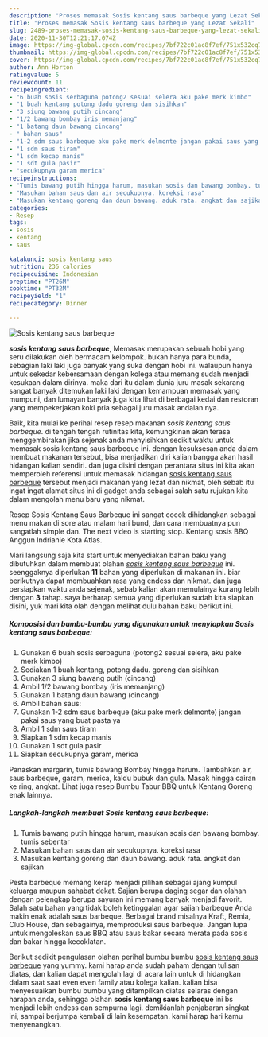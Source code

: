 ```yaml
---
description: "Proses memasak Sosis kentang saus barbeque yang Lezat Sekali"
title: "Proses memasak Sosis kentang saus barbeque yang Lezat Sekali"
slug: 2489-proses-memasak-sosis-kentang-saus-barbeque-yang-lezat-sekali
date: 2020-11-30T12:21:17.074Z
image: https://img-global.cpcdn.com/recipes/7bf722c01ac8f7ef/751x532cq70/sosis-kentang-saus-barbeque-foto-resep-utama.jpg
thumbnail: https://img-global.cpcdn.com/recipes/7bf722c01ac8f7ef/751x532cq70/sosis-kentang-saus-barbeque-foto-resep-utama.jpg
cover: https://img-global.cpcdn.com/recipes/7bf722c01ac8f7ef/751x532cq70/sosis-kentang-saus-barbeque-foto-resep-utama.jpg
author: Ann Horton
ratingvalue: 5
reviewcount: 11
recipeingredient:
- "6 buah sosis serbaguna potong2 sesuai selera aku pake merk kimbo"
- "1 buah kentang potong dadu goreng dan sisihkan"
- "3 siung bawang putih cincang"
- "1/2 bawang bombay iris memanjang"
- "1 batang daun bawang cincang"
- " bahan saus"
- "1-2 sdm saus barbeque aku pake merk delmonte jangan pakai saus yang buat pasta ya"
- "1 sdm saus tiram"
- "1 sdm kecap manis"
- "1 sdt gula pasir"
- "secukupnya garam merica"
recipeinstructions:
- "Tumis bawang putih hingga harum, masukan sosis dan bawang bombay. tumis sebentar"
- "Masukan bahan saus dan air secukupnya. koreksi rasa"
- "Masukan kentang goreng dan daun bawang. aduk rata. angkat dan sajikan"
categories:
- Resep
tags:
- sosis
- kentang
- saus

katakunci: sosis kentang saus 
nutrition: 236 calories
recipecuisine: Indonesian
preptime: "PT26M"
cooktime: "PT32M"
recipeyield: "1"
recipecategory: Dinner

---
```



![Sosis kentang saus barbeque](https://img-global.cpcdn.com/recipes/7bf722c01ac8f7ef/751x532cq70/sosis-kentang-saus-barbeque-foto-resep-utama.jpg)

<b><i>sosis kentang saus barbeque</i></b>, Memasak merupakan sebuah hobi yang seru dilakukan oleh bermacam kelompok. bukan hanya para bunda, sebagian laki laki juga banyak yang suka dengan hobi ini. walaupun hanya untuk sekedar kebersamaan dengan kolega atau memang sudah menjadi kesukaan dalam dirinya. maka dari itu dalam dunia juru masak sekarang sangat banyak ditemukan laki laki dengan kemampuan memasak yang mumpuni, dan lumayan banyak juga kita lihat di berbagai kedai dan restoran yang mempekerjakan koki pria sebagai juru masak andalan nya.

Baik, kita mulai ke perihal resep resep makanan <i>sosis kentang saus barbeque</i>. di tengah tengah rutinitas kita, kemungkinan akan terasa menggembirakan jika sejenak anda menyisihkan sedikit waktu untuk memasak sosis kentang saus barbeque ini. dengan kesuksesan anda dalam membuat makanan tersebut, bisa menjadikan diri kalian bangga akan hasil hidangan kalian sendiri. dan juga disini dengan perantara situs ini kita akan memperoleh referensi untuk memasak hidangan <u>sosis kentang saus barbeque</u> tersebut menjadi makanan yang lezat dan nikmat, oleh sebab itu ingat ingat alamat situs ini di gadget anda sebagai salah satu rujukan kita dalam mengolah menu baru yang nikmat.

Resep Sosis Kentang Saus Barbeque ini sangat cocok dihidangkan sebagai menu makan di sore atau malam hari bund, dan cara membuatnya pun sangatlah simple dan. The next video is starting stop. Kentang sosis BBQ Anggun Indrianie Kota Atlas.


Mari langsung saja kita start untuk menyediakan bahan baku yang dibutuhkan dalam membuat olahan <u><i>sosis kentang saus barbeque</i></u> ini. seenggaknya diperlukan <b>11</b> bahan yang diperlukan di makanan ini. biar berikutnya dapat membuahkan rasa yang endess dan nikmat. dan juga persiapkan waktu anda sejenak, sebab kalian akan memulainya kurang lebih dengan <b>3</b> tahap. saya berharap semua yang diperlukan sudah kita siapkan disini, yuk mari kita olah dengan melihat dulu bahan baku berikut ini.

<!--inarticleads1-->

##### Komposisi dan bumbu-bumbu yang digunakan untuk menyiapkan Sosis kentang saus barbeque:

1. Gunakan 6 buah sosis serbaguna (potong2 sesuai selera, aku pake merk kimbo)
1. Sediakan 1 buah kentang, potong dadu. goreng dan sisihkan
1. Gunakan 3 siung bawang putih (cincang)
1. Ambil 1/2 bawang bombay (iris memanjang)
1. Gunakan 1 batang daun bawang (cincang)
1. Ambil  bahan saus:
1. Gunakan 1-2 sdm saus barbeque (aku pake merk delmonte) jangan pakai saus yang buat pasta ya
1. Ambil 1 sdm saus tiram
1. Siapkan 1 sdm kecap manis
1. Gunakan 1 sdt gula pasir
1. Siapkan secukupnya garam, merica


Panaskan margarin, tumis bawang Bombay hingga harum. Tambahkan air, saus barbeque, garam, merica, kaldu bubuk dan gula. Masak hingga cairan ke ring, angkat. Lihat juga resep Bumbu Tabur BBQ untuk Kentang Goreng enak lainnya. 

<!--inarticleads2-->

##### Langkah-langkah membuat Sosis kentang saus barbeque:

1. Tumis bawang putih hingga harum, masukan sosis dan bawang bombay. tumis sebentar
1. Masukan bahan saus dan air secukupnya. koreksi rasa
1. Masukan kentang goreng dan daun bawang. aduk rata. angkat dan sajikan


Pesta barbeque memang kerap menjadi pilihan sebagai ajang kumpul keluarga maupun sahabat dekat. Sajian berupa daging segar dan olahan dengan pelengkap berupa sayuran ini memang banyak menjadi favorit. Salah satu bahan yang tidak boleh ketinggalan agar sajian barbeque Anda makin enak adalah saus barbeque. Berbagai brand misalnya Kraft, Remia, Club House, dan sebagainya, memproduksi saus barbeque. Jangan lupa untuk mengoleskan saus BBQ atau saus bakar secara merata pada sosis dan bakar hingga kecoklatan. 

Berikut sedikit pengulasan olahan perihal bumbu bumbu <u>sosis kentang saus barbeque</u> yang yummy. kami harap anda sudah paham dengan tulisan diatas, dan kalian dapat mengolah lagi di acara lain untuk di hidangkan dalam saat saat even even family atau kolega kalian. kalian bisa menyesuaikan bumbu bumbu yang ditampilkan diatas selaras dengan harapan anda, sehingga olahan <b>sosis kentang saus barbeque</b> ini bs menjadi lebih endess dan sempurna lagi. demikianlah penjabaran singkat ini, sampai berjumpa kembali di lain kesempatan. kami harap hari kamu menyenangkan.
